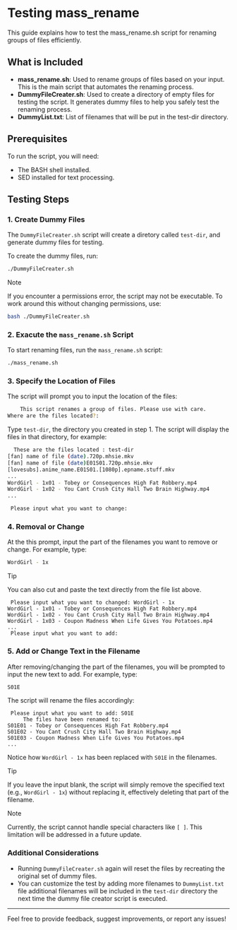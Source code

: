 # Testing mass_rename
This guide explains how to test the mass_rename.sh script for renaming groups of files efficiently.

## What is Included
- **mass_rename.sh**: Used to rename groups of files based on your input. This is the main script that automates the renaming process.
- **DummyFileCreater.sh**: Used to create a directory of empty files for testing the script. It generates dummy files to help you safely test the renaming process.
- **DummyList.txt**: List of filenames that will be put in the test-dir directory.
## Prerequisites
To run the script, you will need:

- The BASH shell installed.
- SED installed for text processing.

## Testing Steps
### 1. Create Dummy Files
The ```DummyFileCreater.sh``` script will create a diretory called ```test-dir```, and generate dummy files for testing.

To create the dummy files, run:

```bash
./DummyFileCreater.sh
```
> [!NOTE]
> If you encounter a permissions error, the script may not be executable. To work around this without changing permissions, use:
```bash
bash ./DummyFileCreater.sh
```
### 2. Exacute the ```mass_rename.sh``` Script
To start renaming files, run the ```mass_rename.sh``` script:
``` bash
./mass_rename.sh
```

### 3. Specify the Location of Files
The script will prompt you to input the location of the files:

```bash
	This script renames a group of files. Please use with care.
Where are the files located?:
```
Type ```test-dir```, the directory you created in step 1. The script will display the files in that directory, for example:
```bash
  These are the files located : test-dir
[fan] name of file (date).720p.mhsie.mkv
[fan] name of file (date)E01S01.720p.mhsie.mkv
[lovesubs].anime_name.E01S01.[1080p].epname.stuff.mkv
...
WordGirl - 1x01 - Tobey or Consequences High Fat Robbery.mp4
WordGirl - 1x02 - You Cant Crush City Hall Two Brain Highway.mp4
...

 Please input what you want to change: 

```
### 4. Removal or Change
At the this prompt, input the part of the filenames you want to remove or change. For example, type:
```bash
WordGirl - 1x
```
> [!TIP] 
> You can also cut and paste the text directly from the file list above.
```
 Please input what you want to changed: WordGirl - 1x
WordGirl - 1x01 - Tobey or Consequences High Fat Robbery.mp4
WordGirl - 1x02 - You Cant Crush City Hall Two Brain Highway.mp4
WordGirl - 1x03 - Coupon Madness When Life Gives You Potatoes.mp4
...
 Please input what you want to add: 
```
### 5. Add or Change Text in the Filename
After removing/changing the part of the filenames, you will be prompted to input the new text to add. For example, type:
```BASH
S01E
```
The script will rename the files accordingly:
```
 Please input what you want to add: S01E
	 The files have been renamed to:
S01E01 - Tobey or Consequences High Fat Robbery.mp4
S01E02 - You Cant Crush City Hall Two Brain Highway.mp4
S01E03 - Coupon Madness When Life Gives You Potatoes.mp4
...
```
Notice how ```WordGirl - 1x``` has been replaced with ```S01E``` in the filenames. 
> [!TIP]
> If you leave the input blank, the script will simply remove the specified text (e.g., `WordGirl - 1x`) without replacing it, effectively deleting that part of the filename.

> [!NOTE]
> Currently, the script cannot handle special characters like ```[ ]```. This limitation will be addressed in a future update.


### Additional Considerations
- Running ```DummyFileCreater.sh``` again will reset the files by recreating the original set of dummy files.
- You can customize the test by adding more filenames to ```DummyList.txt``` file additional filenames will be included in the ```test-dir``` directory the next time the dummy file creator script is executed.


---
Feel free to provide feedback, suggest improvements, or report any issues!
